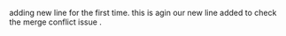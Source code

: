adding new line for the first time.
this is agin our new line added to check the merge conflict issue .